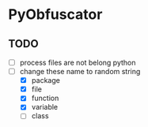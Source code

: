 # PyObfuscator

## TODO
- [ ] process files are not belong python
- [ ] change these name to random string
    - [x] package
    - [x] file
    - [x] function
    - [x] variable
    - [ ] class
